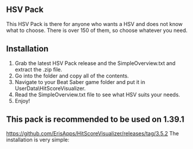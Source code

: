 ## HSV Pack

This HSV Pack is there for anyone who wants a HSV and does not know what to choose.
There is over 150 of them, so choose whatever you need.

## Installation

1. Grab the latest HSV Pack release and the SimpleOverview.txt and extract the .zip file.
2. Go into the folder and copy all of the contents.
3. Navigate to your Beat Saber game folder and put it in UserData\HitScoreVisualizer.
4. Read the SimpleOverview.txt file to see what HSV suits your needs.
5. Enjoy!

## This pack is recommended to be used on 1.39.1
https://github.com/ErisApps/HitScoreVisualizer/releases/tag/3.5.2
The installation is very simple:

